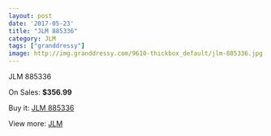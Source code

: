 ```yaml
---
layout: post
date: '2017-05-23'
title: "JLM 885336"
category: JLM
tags: ["granddressy"]
image: http://img.granddressy.com/9610-thickbox_default/jlm-885336.jpg
---
```

JLM 885336

On Sales: **$356.99**
<a href="https://www.granddressy.com/en/jlm/8815-jlm-885336.html"><amp-img layout="responsive" width="600" height="600" src="//img.granddressy.com/9610-thickbox_default/jlm-885336.jpg" alt="JLM 885336 0" /></a>
<a href="https://www.granddressy.com/en/jlm/8815-jlm-885336.html"><amp-img layout="responsive" width="600" height="600" src="//img.granddressy.com/9611-thickbox_default/jlm-885336.jpg" alt="JLM 885336 1" /></a>

Buy it: [JLM 885336](https://www.granddressy.com/en/jlm/8815-jlm-885336.html "JLM 885336")

View more: [JLM](https://www.granddressy.com/en/207-jlm "JLM")